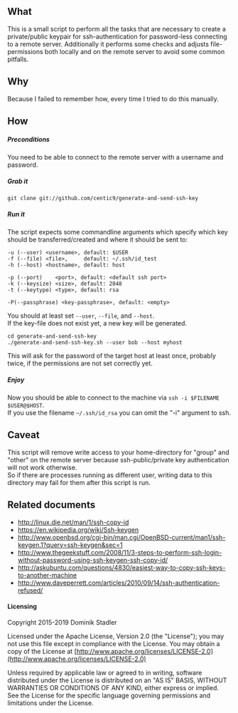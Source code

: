 ## What

This is a small script to perform all the tasks that are necessary to create a private/public keypair for 
ssh-authentication for password-less connecting to a remote server. Additionally it performs some checks and 
adjusts file-permissions both locally and on the remote server to avoid some common pitfalls.

## Why

Because I failed to remember how, every time I tried to do this manually.

## How

##### Preconditions

You need to be able to connect to the remote server with a username and password.

##### Grab it

    git clone git://github.com/centic9/generate-and-send-ssh-key

##### Run it

The script expects some commandline arguments which specify which key should be transferred/created and 
where it should be sent to:

    -u (--user) <username>, default: $USER
    -f (--file) <file>,     default: ~/.ssh/id_test
    -h (--host) <hostname>, default: host
     
    -p (--port)    <port>, default: <default ssh port>
    -k (--keysize) <size>, default: 2048
    -t (--keytype) <type>, default: rsa
    
    -P(--passphrase) <key-passphrase>, default: <empty>

You should at least set `--user`, `--file`, and `--host`.  
If the key-file does not exist yet, a new key will be generated.

    cd generate-and-send-ssh-key
    ./generate-and-send-ssh-key.sh --user bob --host myhost

This will ask for the password of the target host at least once, probably twice, if the permissions are not set correctly yet.

##### Enjoy

Now you should be able to connect to the machine via ```ssh -i $FILENAME $USER@$HOST```.  
If you use the filename 
```~/.ssh/id_rsa``` you can omit the "-i" argument to ssh.

## Caveat

This script will remove write access to your home-directory for "group" and "other" on the remote server because 
ssh-public/private key authentication will not work otherwise.  
So if there are processes running as different user, 
writing data to this directory may fail for them after this script is run.

## Related documents

* http://linux.die.net/man/1/ssh-copy-id
* https://en.wikipedia.org/wiki/Ssh-keygen
* http://www.openbsd.org/cgi-bin/man.cgi/OpenBSD-current/man1/ssh-keygen.1?query=ssh-keygen&sec=1
* http://www.thegeekstuff.com/2008/11/3-steps-to-perform-ssh-login-without-password-using-ssh-keygen-ssh-copy-id/
* http://askubuntu.com/questions/4830/easiest-way-to-copy-ssh-keys-to-another-machine
* http://www.daveperrett.com/articles/2010/09/14/ssh-authentication-refused/

#### Licensing

   Copyright 2015-2019 Dominik Stadler

   Licensed under the Apache License, Version 2.0 (the "License");
   you may not use this file except in compliance with the License.
   You may obtain a copy of the License at [http://www.apache.org/licenses/LICENSE-2.0](http://www.apache.org/licenses/LICENSE-2.0)

   Unless required by applicable law or agreed to in writing, software
   distributed under the License is distributed on an "AS IS" BASIS,
   WITHOUT WARRANTIES OR CONDITIONS OF ANY KIND, either express or implied.
   See the License for the specific language governing permissions and
   limitations under the License.
